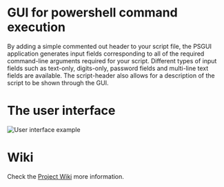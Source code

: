 # GUI for powershell command execution
By adding a simple commented out header to your script file, the PSGUI application
generates input fields corresponding to all of the required command-line arguments
required for your script. Different types of input fields such as text-only, digits-only,
password fields and multi-line text fields are available.
The script-header also allows for a description of the script to be shown through the GUI.

# The user interface
![User interface example](https://raw.githubusercontent.com/wiki/thomasgg42/PowershellGUI/images/PSGui0.png)

# Wiki
Check the [Project Wiki](https://github.com/thomasgg42/PowershellGUI/wiki) more information.
